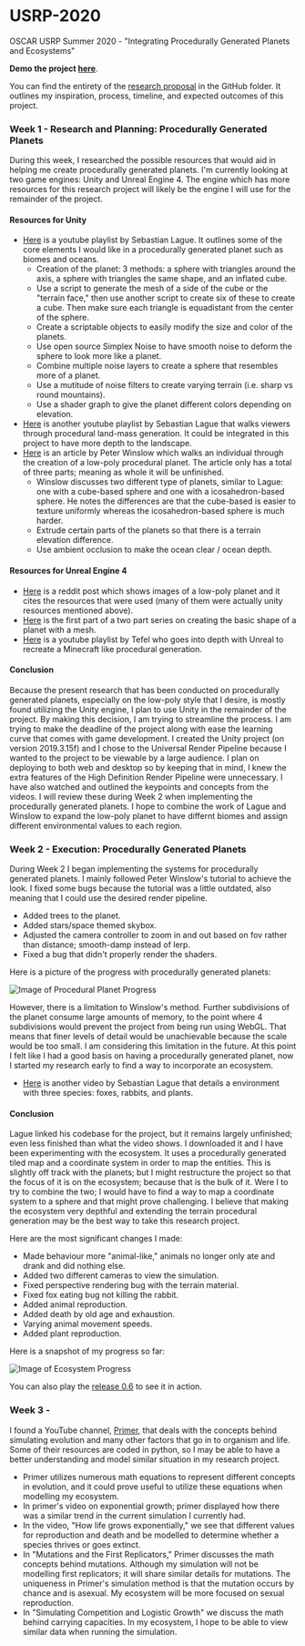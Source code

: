 # USRP-2020
OSCAR USRP Summer 2020 - "Integrating Procedurally Generated Planets and Ecosystems"

**Demo the project [here](https://minhd-vu.github.io/USRP-2020/)**.

You can find the entirety of the [research proposal](https://github.com/minhd-vu/USRP-2020/blob/master/Research%20Proposal.pdf) in the GitHub folder. It outlines my inspiration, process, timeline, and expected outcomes of this project.

### Week 1 - Research and Planning: Procedurally Generated Planets
During this week, I researched the possible resources that would aid in helping me create procedurally generated planets.
I'm currently looking at two game engines: Unity and Unreal Engine 4.
The engine which has more resources for this research project will likely be the engine I will use for the remainder of the project.

#### Resources for Unity
* [Here](https://www.youtube.com/playlist?list=PLFt_AvWsXl0cONs3T0By4puYy6GM22ko8) is a youtube playlist by Sebastian Lague. It outlines some of the core elements I would like in a procedurally generated planet such as biomes and oceans.
  * Creation of the planet: 3 methods: a sphere with triangles around the axis, a sphere with triangles the same shape, and an inflated cube.
  * Use a script to generate the mesh of a side of the cube or the "terrain face," then use another script to create six of these to create a cube. Then make sure each triangle is equadistant from the center of the sphere.
  * Create a scriptable objects to easily modify the size and color of the planets.
  * Use open source Simplex Noise to have smooth noise to deform the sphere to look more like a planet.
  * Combine multiple noise layers to create a sphere that resembles more of a planet.
  * Use a mutitude of noise filters to create varying terrain (i.e. sharp vs round mountains).
  * Use a shader graph to give the planet different colors depending on elevation.
* [Here](https://www.youtube.com/playlist?list=PLFt_AvWsXl0eBW2EiBtl_sxmDtSgZBxB3) is another youtube playlist by Sebastian Lague that walks viewers through procedural land-mass generation.
It could be integrated in this project to have more depth to the landscape.
* [Here](https://medium.com/@peter_winslow/creating-procedural-planets-in-unity-part-1-df83ecb12e91) is an article by Peter Winslow which walks an individual through the creation of a low-poly procedural planet.
The article only has a total of three parts; meaning as whole it will be unfinished.
  * Winslow discusses two different type of planets, similar to Lague: one with a cube-based sphere and one with a icosahedron-based sphere.
  He notes the differences are that the cube-based is easier to texture uniformly whereas the icosahedron-based sphere is much harder.
  * Extrude certain parts of the planets so that there is a terrain elevation difference.
  * Use ambient occlusion to make the ocean clear / ocean depth.

#### Resources for Unreal Engine 4
* [Here](https://www.reddit.com/r/unrealengine/comments/b2n3c8/procedural_planet/) is a reddit post which shows images of a low-poly planet and it cites the resources that were used (many of them were actually unity resources mentioned above).
* [Here](https://www.reddit.com/r/unrealengine/comments/b2n3c8/procedural_planet/) is the first part of a two part series on creating the basic shape of a planet with a mesh.
* [Here](https://www.youtube.com/playlist?list=PLgwhqR8QlpRVKQ5JEWcdjV77lex0q-Oth) is a youtube playlist by Tefel who goes into depth with Unreal to recreate a Minecraft like procedural generation.

#### Conclusion
Because the present research that has been conducted on procedurally generated planets, especially on the low-poly style that I desire, is mostly found utilizing the Unity engine, I plan to use Unity in the remainder of the project.
By making this decision, I am trying to streamline the process. I am trying to make the deadline of the project along with ease the learning curve that comes with game development.
I created the Unity project (on version 2019.3.15f) and I chose to the Universal Render Pipeline because I wanted to the project to be viewable by a large audience.
I plan on deploying to both web and desktop so by keeping that in mind, I knew the extra features of the High Definition Render Pipeline were unnecessary.
I have also watched and outlined the keypoints and concepts from the videos. I will review these during Week 2 when implementing the procedurally generated planets.
I hope to combine the work of Lague and Winslow to expand the low-poly planet to have differnt biomes and assign different environmental values to each region.

### Week 2 - Execution: Procedurally Generated Planets

During Week 2 I began implementing the systems for procedurally generated planets. I mainly followed Peter Winslow's tutorial to achieve the look. I fixed some bugs because the tutorial was a little outdated, also meaning that I could use the desired render pipeline.
* Added trees to the planet.
* Added stars/space themed skybox.
* Adjusted the camera controller to zoom in and out based on fov rather than distance; smooth-damp instead of lerp.
* Fixed a bug that didn't properly render the shaders.

Here is a picture of the progress with procedurally generated planets:

![Image of Procedural Planet Progress](https://raw.githubusercontent.com/minhd-vu/USRP-2020/master/images/Week%201%20Planet.png)

However, there is a limitation to Winslow's method. Further subdivisions of the planet consume large amounts of memory, to the point where 4 subdivisions would prevent the project from being run using WebGL.
That means that finer levels of detail would be unachievable because the scale would be too small. I am considering this limitation in the future.
At this point I felt like I had a good basis on having a procedurally generated planet, now I started my research early to find a way to incorporate an ecosystem.

* [Here](https://youtu.be/r_It_X7v-1E) is another video by Sebastian Lague that details a environment with three species: foxes, rabbits, and plants.

#### Conclusion
Lague linked his codebase for the project, but it remains largely unfinished; even less finished than what the video shows. I downloaded it and I have been experimenting with the ecosystem.
It uses a procedurally generated tiled map and a coordinate system in order to map the entities. This is slightly off track with the planets; but I might restructure the project so that the focus of it is on the ecosystem; because that is the bulk of it.
Were I to try to combine the two; I would have to find a way to map a coordinate system to a sphere and that might prove challenging. I believe that making the ecosystem very depthful and extending the terrain procedural generation may be the best way to take this research project.

Here are the most significant changes I made:
* Made behaviour more "animal-like," animals no longer only ate and drank and did nothing else.
* Added two different cameras to view the simulation.
* Fixed perspective rendering bug with the terrain material.
* Fixed fox eating bug not killing the rabbit.
* Added animal reproduction.
* Added death by old age and exhaustion.
* Varying animal movement speeds.
* Added plant reproduction.

Here is a snapshot of my progress so far:

![Image of Ecosystem Progress](https://raw.githubusercontent.com/minhd-vu/USRP-2020/master/images/Week%202.png)

You can also play the [release 0.6](https://github.com/minhd-vu/USRP-2020/releases/tag/0.6) to see it in action.

### Week 3 - 

I found a YouTube channel, [Primer](https://www.youtube.com/channel/UCKzJFdi57J53Vr_BkTfN3uQ/videos), that deals with the concepts behind simulating evolution and many other factors that go in to organism and life.
Some of their resources are coded in python, so I may be able to have a better understanding and model similar situation in my research project.
* Primer utilizes numerous math equations to represent different concepts in evolution, and it could prove useful to utilize these equations when modelling my ecosystem.
* In primer's video on exponential growth; primer displayed how there was a similar trend in the current simulation I currently had.
* In the video, "How life grows exponentially," we see that different values for reproduction and death and be modelled to determine whether a species thrives or goes extinct.
* In "Mutations and the First Replicators," Primer discusses the math concepts behind mutations. Although my simulation will not be modelling first replicators; it will share similar details for mutations.
The uniqueness in Primer's simulation method is that the mutation occurs by chance and is asexual. My ecosystem will be more focused on sexual reproduction.
* In "Simulating Competition and Logistic Growth" we discuss the math behind carrying capacities. In my ecosystem, I hope to be able to view similar data when running the simulation.
